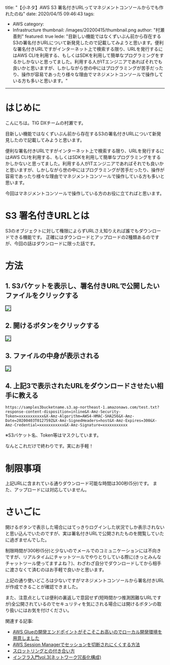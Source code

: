 title: "【小ネタ】AWS S3 署名付きURLってマネジメントコンソールからでも作れたのね"
date: 2020/04/15 09:46:43
tags:
  - AWS
category:
  - Infrastructure
thumbnail: /images/20200415/thumbnail.png
author: "村瀬善則"
featured: true
lede: "目新しい機能ではなくずいぶん前から存在するS3の署名付きURLについて新発見したので記載してみようと思います。便利な署名付きURLですがインターネット上で検索する限り、URLを発行するにはAWS CLIを利用する、もしくはSDKを利用して簡単なプログラミングをするかしかないと思ってました。利用する人がITエンジニアであればそれでも良いかと思いますが、しかしながら世の中にはプログラミングが苦手だったり、操作が容易であったり様々な理由でマネジメントコンソールで操作している方も多いと思います。"
---

# はじめに

こんにちは。TIG DXチームの村瀬です。

目新しい機能ではなくずいぶん前から存在するS3の署名付きURLについて新発見したので記載してみようと思います。

便利な署名付きURLですがインターネット上で検索する限り、URLを発行するにはAWS CLIを利用する、もしくはSDKを利用して簡単なプログラミングをするかしかないと思ってました。利用する人がITエンジニアであればそれでも良いかと思いますが、しかしながら世の中にはプログラミングが苦手だったり、操作が容易であったり様々な理由でマネジメントコンソールで操作している方も多いと思います。

今回はマネジメントコンソールで操作している方のお役に立てればと思います。

# S3 署名付きURLとは
S3のオブジェクトに対して権限によらずURLさえ知りえれば誰でもダウンロードできる機能です。
正確にはダウンロードとアップロードの2種類あるのですが、今回の話はダウンロードに限った話です。

# 方法

## 1. S3バケットを表示し、署名付きURLで公開したいファイルをクリックする
<img src="/images/20200415/1.png" class="img-middle-size" style="border:solid 1px #000000">


## 2. 開けるボタンをクリックする
<img src="/images/20200415/2.png" class="img-middle-size" style="border:solid 1px #000000">


## 3. ファイルの中身が表示される
<img src="/images/20200415/3.png" class="img-middle-size" style="border:solid 1px #000000">

## 4. 上記3で表示されたURLをダウンロードさせたい相手に教える

```
https://samples3bucketname.s3.ap-northeast-1.amazonaws.com/test.txt?response-content-disposition=inline&X-Amz-Security-Token=xxxxxxxxxxx&X-Amz-Algorithm=AWS4-HMAC-SHA256&X-Amz-Date=20200403T012759Z&X-Amz-SignedHeaders=host&X-Amz-Expires=300&X-Amz-Credential=xxxxxxxxxxx&X-Amz-Signature=xxxxxxxxxxx
```

※S3バケット名、Token等はマスクしています。

なんとこれだけで終わりです。実にお手軽！

# 制限事項
上記URLに含まれている通りダウンロード可能な時間は300秒(5分)です。
また、アップロードには対応していません。

# さいごに

開けるボタンで表示した場合にはてっきりログインした状況でしか表示されないと思い込んでいたのですが、実は署名付きURLで公開されたものを閲覧していたに過ぎませんでした。

制限時間が300秒(5分)と少ないのでメールでのコミュニケーションには不向きですが、リアルタイムにチャットツールでやりとりしている際に(きっとみんなチャットツール使ってますよね？)、わざわざ自分でダウンロードしてから相手に渡さなくて済むのはお手軽で良いかと思います。

上記の通り使いどころは少ないですがマネジメントコンソールから署名付きURLが作成できることが確認できました。

また、注意点としては便利の裏返しで意図せず(短時間かつ推測困難なURLですが)全公開されているのでセキュリティを気にされる場合には開けるボタンの取り扱いにはお気を付けください。

関連する記事:

* [AWS Glueの開発エンドポイントがそこそこお高いのでローカル開発環境を用意しました](/articles/20191101/)
* [AWS Session Managerでセッションを切断されにくくする方法](/articles/20191009/)
* [スロットリングとの付き合い方](https://future-architect.github.io/articles/20200121/)
* [インフラ入門vol.3(ネットワーク冗長化構成)](https://future-architect.github.io/articles/20191107/)
